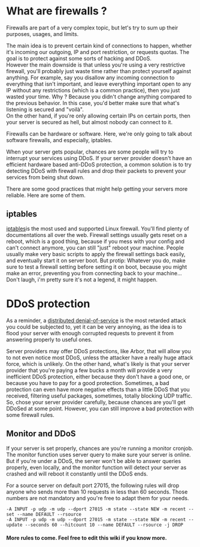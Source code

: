 # What are firewalls ?

Firewalls are part of a very complex topic, but let's try to sum up their purposes, usages, and limits.

The main idea is to prevent certain kind of connections to happen, whether it's incoming our outgoing, IP and port restriction, or requests quotas. The goal is to protect against some sorts of hacking and DDoS.  
However the main downside is that unless you're using a very restrictive firewall, you'll probably just waste time rather than protect yourself against anything. For example, say you disallow any incoming connection to everything that isn't important, and leave everything important open to any IP without any restrictions (which is a common practice), then you just wasted your time. Why ? Because you didn't change anything compared to the previous behavior. In this case, you'd better make sure that what's listening is secured and "voilà".  
On the other hand, if you're only allowing certain IPs on certain ports, then your server is secured as hell, but almost nobody can connect to it.

Firewalls can be hardware or software. Here, we're only going to talk about software firewalls, and especially, iptables.

When your server gets popular, chances are some people will try to interrupt your services using DDoS. If your server provider doesn't have an efficient hardware based anti-DDoS protection, a common solution is to try detecting DDoS with firewall rules and drop their packets to prevent your services from being shut down.

There are some good practices that might help getting your servers more reliable. Here are some of them. 


## iptables

[iptables](http://ipset.netfilter.org/iptables.man.html)is the most used and supported Linux firewall. You'll find plenty of documentations all over the web. Firewall settings usually gets reset on a reboot, which is a good thing, because if you mess with your config and can't connect anymore, you can still "just" reboot your machine. People usually make very basic scripts to apply the firewall settings back easily, and eventually start it on server boot. But protip: Whatever you do, make sure to test a firewall setting before setting it on boot, because you might make an error, preventing you from connecting back to your machine... Don't laugh, i'm pretty sure it's not a legend, it might happen.


# DDoS protection

As a reminder, a [distributed denial-of-service](https://en.wikipedia.org/wiki/Denial-of-service_attack) is the most retarded attack you could be subjected to, yet it can be very annoying, as the idea is to flood your server with enough  corrupted requests to prevent it from answering properly to useful ones.

Server providers may offer DDoS protections, like Arbor, that will allow you to not even notice most DDoS, unless the attacker have a really huge attack force, which is unlikely. On the other hand, what's likely is that your server provider that you're paying a few bucks a month will provide a very inefficient DDoS protection, either because they don't have a good one, or because you have to pay for a good protection. Sometimes, a bad protection can even have more negative effects than a little DDoS that you received, filtering useful packages, sometimes, totally blocking UDP traffic. So, chose your server provider carefully, because chances are you'll get DDoSed at some point. However, you can still improve a bad protection with some firewall rules.

## Monitor and DDoS
If your server is set properly, chances are you're running a monitor cronjob.  
The monitor function uses server query to make sure your server is online. But if you're under a DDoS, the server won't be able to answer queries properly, even locally, and the monitor function will detect your server as crashed and will reboot it constantly until the DDoS ends.

For a source server on default port 27015, the following rules will drop anyone who sends more than 10 requests in less than 60 seconds. Those numbers are not mandatory and you're free to adapt them for your needs.
````
-A INPUT -p udp -m udp --dport 27015 -m state --state NEW -m recent --set --name DEFAULT --rsource
-A INPUT -p udp -m udp --dport 27015 -m state --state NEW -m recent --update --seconds 60 --hitcount 10 --name DEFAULT --rsource -j DROP
````


#### More rules to come. Feel free to edit this wiki if you know more.